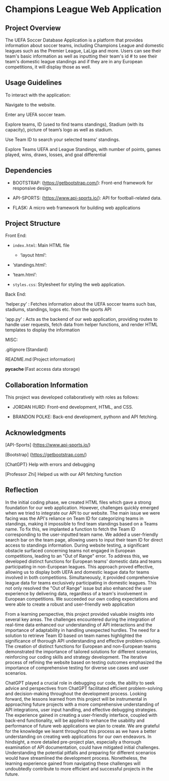 # Champions League Web Application 

 

## Project Overview 

 

The UEFA Soccer Database Application is a platform that provides information about soccer teams, including Champions League and domestic leagues such as the Premier League, LaLiga and more. Users can see their team's basic information as well as inputting their team's id # to see their team's domestic league standings and if they are in any European competitions, it will display those as well. 

 

## Usage Guidelines 

 

To interact with the application: 

Navigate to the website. 

Enter any UEFA soccer team.  

Explore teams, ID (used to find teams standings), Stadium (with its capacity), picture of team’s logo as well as stadium. 

Use Team ID to search your selected teams’ standings. 

Explore Teams UEFA and League Standings, with number of points, games played, wins, draws, losses, and goal differential 

 

## Dependencies 

 

- BOOTSTRAP: (https://getbootstrap.com/): Front-end framework for responsive design. 

- API-SPORTS: (https://www.api-sports.io/): API for football-related data. 

- FLASK: A micro web framework for building web applications 

 

## Project Structure 

Front End: 

 

- `index.html`: Main HTML file  

 	- ‘layout html’: 

- ‘standings.html’: 

- ‘team.html’: 

- `styles.css`: Stylesheet for styling the web application. 

 

Back End: 

‘helper.py’ : Fetches information about the UEFA soccer teams such bas, stadiums, standings, logos etc. from the sports API 

‘app.py’ : Acts as the backend of our web application, providing routes to handle user requests, fetch data from helper functions, and render HTML templates to display the information 

MISC: 

.gitignore (Standard) 

README.md (Project information) 

__pycache__ (Fast access data storage) 

 

## Collaboration Information 

 

This project was developed collaboratively with roles as follows: 

- JORDAN HURD: Front-end development, HTML, and CSS. 

- BRANDON POLKE: Back-end development, pythonn and API fetching. 

 

## Acknowledgments 

 

[API-Sports] (https://www.api-sports.io/) 

[Bootstrap] (https://getbootstrap.com/) 

[ChatGPT} Help with errors and debugging 

[Professor Zhi] Helped us with our API fetching function

 

 

## Reflection 

 

In the initial coding phase, we created HTML files which gave a strong foundation for our web application. However, challenges quickly emerged when we tried to integrate our API to our website. The main issue we were facing was the API's reliance on Team ID for categorizing teams in standings, making it impossible to find team standings based on a Teams name. To fix this, we implanted a function to fetch the Team ID corresponding to the user-inputted team name. We added a user-friendly search bar on the team page, allowing users to input their team ID for direct access to standings information. During website testing, a significant obstacle surfaced concerning teams not engaged in European competitions, leading to an "Out of Range" error. To address this, we developed distinct functions for European teams' domestic data and teams participating in non-European leagues. This approach proved effective, allowing us to display both UEFA and domestic league data for teams involved in both competitions. Simultaneously, it provided comprehensive league data for teams exclusively participating in domestic leagues. This not only resolved the "Out of Range" issue but also enhanced the user experience by delivering data, regardless of a team's involvement in European competitions. We succeeded our own coding expectations and were able to create a robust and user-friendly web application 

 

From a learning perspective, this project provided valuable insights into several key areas. The challenges encountered during the integration of real-time data enhanced our understanding of API interactions and the importance of adaptability in handling unexpected hurdles. The need for a solution to retrieve Team ID based on team names highlighted the significance of thorough API understanding and effective problem-solving. The creation of distinct functions for European and non-European teams demonstrated the importance of tailored solutions for different scenarios, reinforcing our coding skills and strategy development. The iterative process of refining the website based on testing outcomes emphasized the importance of comprehensive testing for diverse use cases and user scenarios. 

ChatGPT played a crucial role in debugging our code, the ability to seek advice and perspectives from ChatGPT facilitated efficient problem-solving and decision-making throughout the development process. Looking forward, the lessons learned from this project will be instrumental in approaching future projects with a more comprehensive understanding of API integrations, user input handling, and effective debugging strategies. The experience gained in creating a user-friendly interface, coupled with back-end functionality, will be applied to enhance the usability and performance of future web applications we plan to create. We are grateful for the knowledge we learnt throughout this process as we have a better understanding on creating web applications for our own endeavors.  In hindsight, a more detailed pre-project plan, especially a thorough examination of API documentation, could have mitigated initial challenges. Understanding the potential pitfalls and preparing for different scenarios would have streamlined the development process. Nonetheless, the learning experience gained from navigating these challenges will undoubtedly contribute to more efficient and successful projects in the future. 